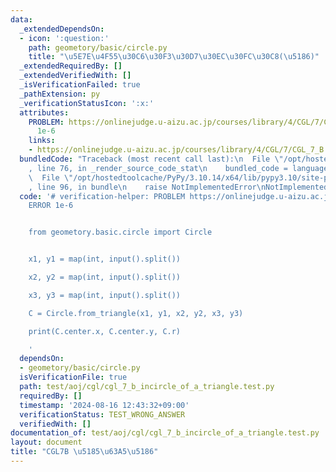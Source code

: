 ```yaml
---
data:
  _extendedDependsOn:
  - icon: ':question:'
    path: geometory/basic/circle.py
    title: "\u5E7E\u4F55\u30C6\u30F3\u30D7\u30EC\u30FC\u30C8(\u5186)"
  _extendedRequiredBy: []
  _extendedVerifiedWith: []
  _isVerificationFailed: true
  _pathExtension: py
  _verificationStatusIcon: ':x:'
  attributes:
    PROBLEM: https://onlinejudge.u-aizu.ac.jp/courses/library/4/CGL/7/CGL_7_B ERROR
      1e-6
    links:
    - https://onlinejudge.u-aizu.ac.jp/courses/library/4/CGL/7/CGL_7_B
  bundledCode: "Traceback (most recent call last):\n  File \"/opt/hostedtoolcache/PyPy/3.10.14/x64/lib/pypy3.10/site-packages/onlinejudge_verify/documentation/build.py\"\
    , line 76, in _render_source_code_stat\n    bundled_code = language.bundle(\n\
    \  File \"/opt/hostedtoolcache/PyPy/3.10.14/x64/lib/pypy3.10/site-packages/onlinejudge_verify/languages/python.py\"\
    , line 96, in bundle\n    raise NotImplementedError\nNotImplementedError\n"
  code: '# verification-helper: PROBLEM https://onlinejudge.u-aizu.ac.jp/courses/library/4/CGL/7/CGL_7_B
    ERROR 1e-6


    from geometory.basic.circle import Circle


    x1, y1 = map(int, input().split())

    x2, y2 = map(int, input().split())

    x3, y3 = map(int, input().split())

    C = Circle.from_triangle(x1, y1, x2, y2, x3, y3)

    print(C.center.x, C.center.y, C.r)

    '
  dependsOn:
  - geometory/basic/circle.py
  isVerificationFile: true
  path: test/aoj/cgl/cgl_7_b_incircle_of_a_triangle.test.py
  requiredBy: []
  timestamp: '2024-08-16 12:43:32+09:00'
  verificationStatus: TEST_WRONG_ANSWER
  verifiedWith: []
documentation_of: test/aoj/cgl/cgl_7_b_incircle_of_a_triangle.test.py
layout: document
title: "CGL7B \u5185\u63A5\u5186"
---
```


